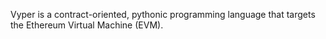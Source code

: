 Vyper is a contract-oriented, pythonic programming language that targets the Ethereum Virtual Machine (EVM).
